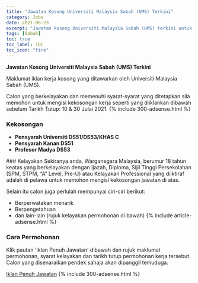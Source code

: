 ```yaml
---
title: "Jawatan Kosong Universiti Malaysia Sabah (UMS) Terkini" 
category: Jobs 
date: 2021-06-23 
excerpt: "Jawatan kosong Universiti Malaysia Sabah (UMS) terkini untuk kekosongan Pensyarah Universiti DS51/DS53/KHAS C,Pensyarah Kanan DS51,Profesor Madya DS53" 
tags: [Sabah] 
toc: true 
toc_label: TOC 
toc_icon: "fire" 
--- 
```


**Jawatan Kosong Universiti Malaysia Sabah (UMS) Terkini**

Maklumat iklan kerja kosong yang ditawarkan oleh Universiti Malaysia Sabah (UMS). 

Calon yang berkelayakan dan memenuhi syarat-syarat yang ditetapkan sila memohon untuk mengisi kekosongan kerja seperti yang diiklankan dibawah sebelum Tarikh Tutup: 10 & 30 Julai 2021. 
{% include 300-adsense.html %} 
### Kekosongan 
<ul>
<li><strong>Pensyarah Universiti DS51/DS53/KHAS C</strong></li>
<li><strong>Pensyarah Kanan DS51</strong></li>
<li><strong>Profesor Madya DS53</strong></li>
</ul> 
### Kelayakan 
Sekiranya anda, Warganegara Malaysia, berumur 18 tahun keatas yang berkelayakan dengan Ijazah, Diploma, Sijil Tinggi Persekolahan (SPM, STPM, “A” Level, Pre-U) atau Kelayakan Professional yang diiktiraf adalah di pelawa untuk memohon mengisi kekosongan jawatan di atas.

Selain itu calon juga perlulah mempunyai ciri-ciri berikut:
- Berperwatakan menarik
- Berpengetahuan
- dan lain-lain (rujuk kelayakan permohonan di bawah) 
{% include article-adsense.html %} 
### Cara Permohonan 
Klik pautan 'Iklan Penuh Jawatan' dibawah dan rujuk maklumat permohonan, syarat kelayakan dan tarikh tutup permohonan kerja tersebut.
Calon yang disenaraikan pendek sahaja akan dipanggil temuduga.

<a href="https://www.ums.edu.my/v5/ms/announcement-link-3/10879-iklan-kekosongan-jawatan-akademik-fakulti-sains-dan-sumber-alam-ums" class="btn btn--info" target="_blank" rel="nofollow noopenner">Iklan Penuh Jawatan</a> 
{% include 300-adsense.html %} 